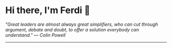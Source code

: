 <h1>Hi there, I'm Ferdi 👋</h1>

<p><em>
  "Great leaders are almost always great simplifiers, who can cut through argument, debate and doubt, to offer a solution everybody can understand." — Colin Powell
</em></p>

---
